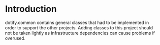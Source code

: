 # Introduction #
dotify.common contains general classes that had to be implemented in order to support the other projects. Adding classes to this project should not be taken lightly as infrastructure dependencies can cause problems if overused.